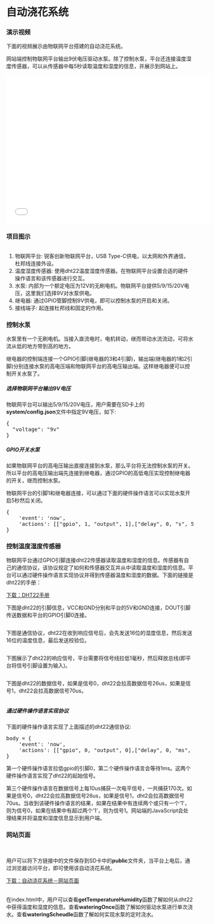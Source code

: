 <h1>自动浇花系统</h1>
<h3>演示视频</h3>
<p>下面的视频展示由物联网平台搭建的自动浇花系统。</p>
<p>网站端控制物联网平台输出9伏电压驱动水泵。除了控制水泵，平台还连接温度湿度传感器，可以从传感器中每5秒读取温度和湿度的信息，并展示到网站上。</p>
<iframe src="//player.bilibili.com/player.html?aid=297791458&bvid=BV1HF411s73T&cid=564731789&page=1&danmaku=0" scrolling="no" border="0" frameborder="no" framespacing="0" allowfullscreen="true" width="550" height="400"> </iframe>

<h3>项目图示</h3>
<img src="/img/watering_system_demo/自动浇花系统2_labelled.png" style="max-width: 800px; height:auto" alt="">
<div class="demos-content-paragraph">
<ol>
<li>物联网平台: 锐客创新物联网平台，USB Type-C供电，以太网和外界通信，杜邦线连接外设。</li>
<li>温度湿度传感器: 使用dht22温度湿度传感器。在物联网平台设置合适的硬件操作语言和该传感器进行交互。</li>
<li>水泵: 内部为一个额定电压为12V的无刷电机。物联网平台提供5/9/15/20V电压，这里我们选择9V对水泵供电。</li>
<li>继电器: 通过GPIO管脚控制9V供电，即可以控制水泵的开启和关闭。</li>
<li>接线端子: 起连接杜邦线和固定的作用。</li>
</ol>
</div>

<h3>控制水泵</h3>
<div class="demos-content-paragraph">
<p>水泵里有一个无刷电机。当接入直流电时，电机转动，继而带动水流流动，可将水流从低的地方带到高的地方。</p>
<p>继电器的控制端连接一个GPIO引脚(继电器的3和4引脚)，输出端(继电器的1和2引脚)分别连接水泵的高电压端和物联网平台的高电压输出端。这样继电器便可以控制开关水泵了。</p>
<h5>选择物联网平台输出9V电压</h5>
<p>物联网平台可以输出5/9/15/20V电压，用户需要在SD卡上的<b>system/config.json</b>文件中指定9V电压，如下:</p>
<pre>
{
  "voltage": "9v"
}
</pre>
<h5>GPIO开关水泵</h5>
<p>如果物联网平台的高电压输出直接连接到水泵，那么平台将无法控制水泵的开关。所以平台的高电压输出端先连接到继电器，通过GPIO的高低电压实现控制继电器的开关，继而控制水泵。</p>
<p>物联网平台的引脚1和继电器连接，可以通过下面的硬件操作语言可以实现水泵开启5秒然后关闭。</p>
<pre>
{
    'event': 'now',
    'actions': [["gpio", 1, "output", 1],["delay", 0, "s", 5],["gpio", 1, "output", 0]]
}
</pre>
</div>
<h3>控制温度湿度传感器</h3>
<div class="demos-content-paragraph">
<p>物联网平台通过GPIO引脚连接dht22传感器读取温度和湿度的信息。传感器有自己的通信协议，该协议规定了如何和传感器交互并从中读取温度和湿度的信息。平台可以通过硬件操作语言实现协议并得到传感器温度和湿度的数据。下面的链接是dht22的手册：</p>
<a href="/download/watering_system_demo/dht22-中文文档.pdf" download="dht22-中文文档.pdf">下载：DHT22手册</a>
<p>下图是dht22的引脚信息，VCC和GND分别和平台的5V和GND连接，DOUT引脚传送数据和平台的GPIO引脚0连接。</p>
<img src="/img/watering_system_demo/dht22引脚信息.png" style="max-width: 800px; height:auto" alt="">
<p>下图是通信协议，dht22在收到响应信号后，会先发送16位的湿度信息，然后发送16位的温度信息，最后发送校验位。</p>
<img src="/img/watering_system_demo/dht22协议.png" style="max-width: 800px; height:auto" alt="">
<p>下图展示了dht22的响应信号，平台需要将信号线拉低1毫秒，然后释放总线(即平台将信号引脚设置为输入)。</p>
<img src="/img/watering_system_demo/dht22响应信号.png" style="max-width: 400px; height:auto" alt="">
<p>下图是dht22的数据信号，如果是信号0，dht22会拉高数据信号26us，如果是信号1，dht22会拉高数据信号70us。</p>
<img src="/img/watering_system_demo/dht22数据.png" style="max-width: 400px; height:auto" alt="">
<h5>通过硬件操作语言实现协议</h5>
<p>下面的硬件操作语言实现了上面描述的dht22通信协议:</p>
<pre>
body = {
    'event': 'now',
    'actions': [["gpio", 0, "output", 0],["delay", 0, "ms", 1],["onewire", 0, "us", 10, 170]]
}
</pre>
<p>第一个硬件操作语言拉低gpio的引脚0，第二个硬件操作语言会等待1ms。这两个硬件操作语言实现了dht22的起始信号。</p>
<p>第三个硬件操作语言在数据信号上每10us捕获一次电平信号，一共捕获170次。如果是信号0，dht22会拉高数据信号26us，如果是信号1，dht2会拉高数据信号70us。当收到该硬件操作语言的结果，如果在结果中有连续两个或只有一个'1'，则为信号0，如果在结果中有超过两个'1'，则为信号1。网站端的JavaScript会处理结果并将温度和湿度信息显示到用户端。</p>
</div>

<h3>网站页面</h3>
<img src="/img/watering_system_demo/webapp1.png" style="max-width: 200px; height:auto" alt="">
<img src="/img/watering_system_demo/webapp2.png" style="max-width: 200px; height:auto" alt="">
<p>用户可以将下方链接中的文件保存到SD卡中的<b>public</b>文件夹，当平台上电后，通过浏览器访问平台，即可使用该自动浇花系统。</p>
<a href="/download/watering_system_demo/index.html" download="index.html">下载：自动浇花系统－网站页面</a>
<br><br>
<div class="demos-content-paragraph">
<p>在index.html中，用户可以查看<b>getTemperatureHumidity</b>函数了解如何从dht22中获得温度和湿度的信息。查看<b>wateringOnce</b>函数了解如何驱动水泵进行单次浇水。查看<b>wateringScheudle</b>函数了解如何实现水泵的定时浇水。</p>

</div>

